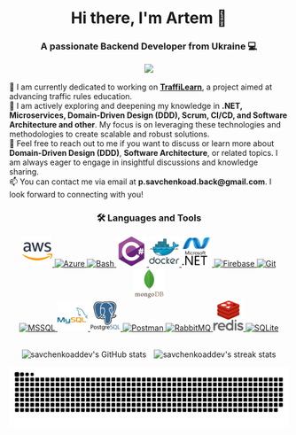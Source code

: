 <h1 align="center">Hi there, I'm Artem 👋</h1>
<h3 align="center">A passionate Backend Developer from Ukraine 💻</h3>

<p align="center">
  <img src="https://readme-typing-svg.herokuapp.com?color=0078D7&size=26&center=true&vCenter=true&width=850&lines=🚀+ASP.NET+Core+and+Web+API;🐳+Containerization+with+Docker;🛠️+Software+Architecture;🔄+CI/CD+Pipeline;📦+Microservice+Architecture;📡+Event-Driven+Architecture;⚡+Caching+Mechanisms;💻+Mastering+.NET+Technologies;📐+Design+Patterns+and+Best+Practices;📚+Domain-Driven+Design+Enthusiast;🎯+Committed+to+Continuous+Learning;📈+Scrum+and+Agile+Methodologies" />
</p>

<p align="left">
  🔭 I am currently dedicated to working on <a href="https://github.com/savchenkoaddev/TraffiLearn.WebApi"><strong>TraffiLearn</strong></a>, a project aimed at advancing traffic rules education.<br>
  🌱 I am actively exploring and deepening my knowledge in <strong>.NET, Microservices, Domain-Driven Design (DDD), Scrum, CI/CD, and Software Architecture and other</strong>. My focus is on leveraging these technologies and methodologies to create scalable and robust solutions.<br>
  💬 Feel free to reach out to me if you want to discuss or learn more about <strong>Domain-Driven Design (DDD)</strong>, <strong>Software Architecture</strong>, or related topics. I am always eager to engage in insightful discussions and knowledge sharing.<br>
  📫 You can contact me via email at <strong>p.savchenkoad.back@gmail.com</strong>. I look forward to connecting with you!
</p>

<h3 align="center">🛠️ Languages and Tools</h3>
<p align="center">
  <a href="https://aws.amazon.com" target="_blank" rel="noreferrer">
    <img src="https://raw.githubusercontent.com/devicons/devicon/master/icons/amazonwebservices/amazonwebservices-original-wordmark.svg" alt="AWS" width="55" height="55" />
  </a>
  <a href="https://azure.microsoft.com/en-in/" target="_blank" rel="noreferrer">
    <img src="https://www.vectorlogo.zone/logos/microsoft_azure/microsoft_azure-icon.svg" alt="Azure" width="55" height="55" />
  </a>
  <a href="https://www.gnu.org/software/bash/" target="_blank" rel="noreferrer">
    <img src="https://www.vectorlogo.zone/logos/gnu_bash/gnu_bash-icon.svg" alt="Bash" width="55" height="55" />
  </a>
  <a href="https://www.w3schools.com/cs/" target="_blank" rel="noreferrer">
    <img src="https://raw.githubusercontent.com/devicons/devicon/master/icons/csharp/csharp-original.svg" alt="C#" width="55" height="55" />
  </a>
  <a href="https://www.docker.com/" target="_blank" rel="noreferrer">
    <img src="https://raw.githubusercontent.com/devicons/devicon/master/icons/docker/docker-original-wordmark.svg" alt="Docker" width="55" height="55" />
  </a>
  <a href="https://dotnet.microsoft.com/" target="_blank" rel="noreferrer">
    <img src="https://raw.githubusercontent.com/devicons/devicon/master/icons/dot-net/dot-net-original-wordmark.svg" alt=".NET" width="55" height="55" />
  </a>
  <a href="https://firebase.google.com/" target="_blank" rel="noreferrer">
    <img src="https://www.vectorlogo.zone/logos/firebase/firebase-icon.svg" alt="Firebase" width="55" height="55" />
  </a>
  <a href="https://git-scm.com/" target="_blank" rel="noreferrer">
    <img src="https://www.vectorlogo.zone/logos/git-scm/git-scm-icon.svg" alt="Git" width="55" height="55" />
  </a>
  <a href="https://www.mongodb.com/" target="_blank" rel="noreferrer">
    <img src="https://raw.githubusercontent.com/devicons/devicon/master/icons/mongodb/mongodb-original-wordmark.svg" alt="MongoDB" width="55" height="55" />
  </a>
  <br>
  <a href="https://www.microsoft.com/en-us/sql-server" target="_blank" rel="noreferrer">
    <img src="https://www.svgrepo.com/show/303229/microsoft-sql-server-logo.svg" alt="MSSQL" width="55" height="55" />
  </a>
  <a href="https://www.mysql.com/" target="_blank" rel="noreferrer">
    <img src="https://raw.githubusercontent.com/devicons/devicon/master/icons/mysql/mysql-original-wordmark.svg" alt="MySQL" width="55" height="55" />
  </a>
  <a href="https://www.postgresql.org" target="_blank" rel="noreferrer">
    <img src="https://raw.githubusercontent.com/devicons/devicon/master/icons/postgresql/postgresql-original-wordmark.svg" alt="PostgreSQL" width="55" height="55" />
  </a>
  <a href="https://postman.com" target="_blank" rel="noreferrer">
    <img src="https://www.vectorlogo.zone/logos/getpostman/getpostman-icon.svg" alt="Postman" width="55" height="55" />
  </a>
  <a href="https://www.rabbitmq.com" target="_blank" rel="noreferrer">
    <img src="https://www.vectorlogo.zone/logos/rabbitmq/rabbitmq-icon.svg" alt="RabbitMQ" width="55" height="55" />
  </a>
  <a href="https://redis.io" target="_blank" rel="noreferrer">
    <img src="https://raw.githubusercontent.com/devicons/devicon/master/icons/redis/redis-original-wordmark.svg" alt="Redis" width="55" height="55" />
  </a>
  <a href="https://www.sqlite.org/" target="_blank" rel="noreferrer">
    <img src="https://www.vectorlogo.zone/logos/sqlite/sqlite-icon.svg" alt="SQLite" width="55" height="55" />
  </a>
  <br /><br />
</p>


<p align="center">
  <img src="https://github-readme-stats.vercel.app/api?username=savchenkoaddev&show_icons=true&locale=en" alt="savchenkoaddev's GitHub stats" style="display: inline-block; margin-right: 10px;" />
  <img src="https://github-readme-streak-stats.herokuapp.com/?user=savchenkoaddev&" alt="savchenkoaddev's streak stats" style="display: inline-block;" />
</p>

![snake gif](https://github.com/savchenkoaddev/savchenkoaddev/blob/output/github-contribution-grid-snake.svg)
